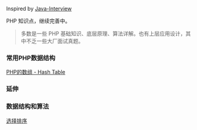 Inspired by [Java-Interview](https://github.com/crossoverJie/Java-Interview)

PHP 知识点，继续完善中。

> 多数是一些 PHP 基础知识、底层原理、算法详解。也有上层应用设计，其中不乏一些大厂面试真题。

### 常用PHP数据结构
[PHP的数组 - Hash Table](https://github.com/carlclone/PHP-Interview/blob/master/HashTable.md)

### 延伸


### 数据结构和算法

[选择排序](https://github.com/carlclone/PHP-Interview/blob/master/DataStructuresAndAlgorithms/selectionSort.php)





